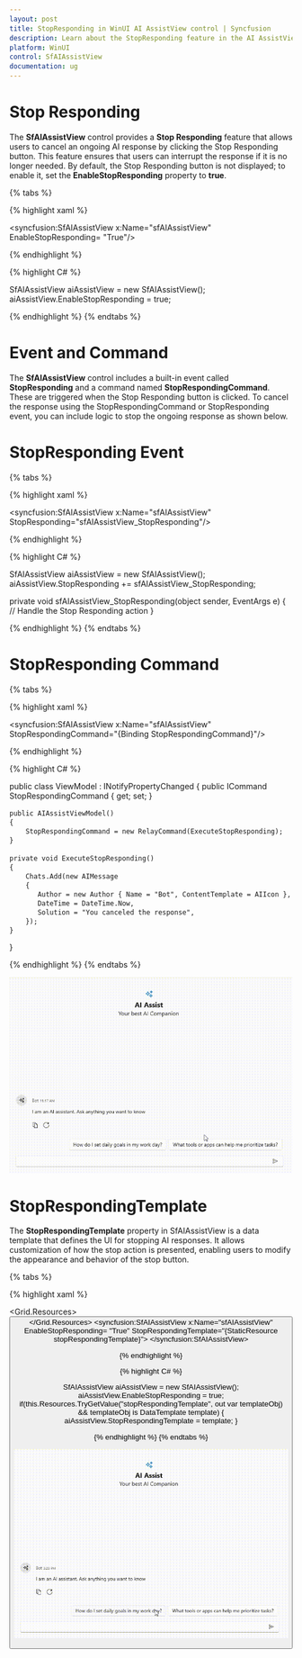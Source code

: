 ```yaml
---
layout: post
title: StopResponding in WinUI AI AssistView control | Syncfusion
description: Learn about the StopResponding feature in the AI AssistView control, which allows users to cancel AI processing or response generation in WinUI applications.
platform: WinUI
control: SfAIAssistView
documentation: ug
---
```


# Stop Responding

The **SfAIAssistView** control provides a **Stop Responding** feature that allows users to cancel an ongoing AI response by clicking the Stop Responding button. This feature ensures that users can interrupt the response if it is no longer needed. By default, the Stop Responding button is not displayed; to enable it, set the **EnableStopResponding** property to **true**.

{% tabs %}

{% highlight xaml %}

<Page
    x:Class="GettingStarted.MainPage"
    xmlns="http://schemas.microsoft.com/winfx/2006/xaml/presentation"
    xmlns:x="http://schemas.microsoft.com/winfx/2006/xaml"
    xmlns:local="using:GettingStarted"
    xmlns:d="http://schemas.microsoft.com/expression/blend/2008"
    xmlns:mc="http://schemas.openxmlformats.org/markup-compatibility/2006"
    xmlns:syncfusion="using:Syncfusion.UI.Xaml.Chat"
    mc:Ignorable="d"
    Background="{ThemeResource ApplicationPageBackgroundThemeBrush}">
    <Grid>
      <syncfusion:SfAIAssistView  x:Name="sfAIAssistView"
                                  EnableStopResponding= "True"/>
    </Grid>
</Page>

{% endhighlight %} 

{% highlight C# %}

SfAIAssistView aiAssistView = new SfAIAssistView();
aiAssistView.EnableStopResponding = true;

{% endhighlight %}
{% endtabs %}

# Event and Command

The **SfAIAssistView** control includes a built-in event called **StopResponding** and a command named **StopRespondingCommand**. These are triggered when the Stop Responding button is clicked. To cancel the response using the StopRespondingCommand or StopResponding event, you can include logic to stop the ongoing response as shown below.

# StopResponding Event

{% tabs %}

{% highlight xaml %}

<Page
    x:Class="GettingStarted.MainPage"
    xmlns="http://schemas.microsoft.com/winfx/2006/xaml/presentation"
    xmlns:x="http://schemas.microsoft.com/winfx/2006/xaml"
    xmlns:local="using:GettingStarted"
    xmlns:d="http://schemas.microsoft.com/expression/blend/2008"
    xmlns:mc="http://schemas.openxmlformats.org/markup-compatibility/2006"
    xmlns:syncfusion="using:Syncfusion.UI.Xaml.Chat"
    mc:Ignorable="d"
    Background="{ThemeResource ApplicationPageBackgroundThemeBrush}">
    <Grid>
      <syncfusion:SfAIAssistView  x:Name="sfAIAssistView"
                                  StopResponding="sfAIAssistView_StopResponding"/>
    </Grid>
</Page>

{% endhighlight %} 

{% highlight C# %}

SfAIAssistView aiAssistView = new SfAIAssistView();
aiAssistView.StopResponding += sfAIAssistView_StopResponding;

private void sfAIAssistView_StopResponding(object sender, EventArgs e)
{
    // Handle the Stop Responding action
}

{% endhighlight %}
{% endtabs %}

# StopResponding Command  

{% tabs %}

{% highlight xaml %}

<Page
    x:Class="GettingStarted.MainPage"
    xmlns="http://schemas.microsoft.com/winfx/2006/xaml/presentation"
    xmlns:x="http://schemas.microsoft.com/winfx/2006/xaml"
    xmlns:local="using:GettingStarted"
    xmlns:d="http://schemas.microsoft.com/expression/blend/2008"
    xmlns:mc="http://schemas.openxmlformats.org/markup-compatibility/2006"
    xmlns:syncfusion="using:Syncfusion.UI.Xaml.Chat"
    mc:Ignorable="d"
    Background="{ThemeResource ApplicationPageBackgroundThemeBrush}">
    <Grid>
      <syncfusion:SfAIAssistView  x:Name="sfAIAssistView"
                                  StopRespondingCommand="{Binding StopRespondingCommand}"/>
    </Grid>
</Page>

{% endhighlight %} 

{% highlight C# %}

public class ViewModel : INotifyPropertyChanged
{
    public ICommand StopRespondingCommand { get; set; }
  
    public AIAssistViewModel()
    {
        StopRespondingCommand = new RelayCommand(ExecuteStopResponding);
    }

    private void ExecuteStopResponding()
    {
        Chats.Add(new AIMessage
        {
           Author = new Author { Name = "Bot", ContentTemplate = AIIcon },
           DateTime = DateTime.Now,
           Solution = "You canceled the response",
        });
    }
}

{% endhighlight %}
{% endtabs %}

![StopResponding feature in WinUI SfAIAssistView control](aiassistview_images/winui_aiassistview_stopresponding.gif)

# StopRespondingTemplate

The **StopRespondingTemplate** property in SfAIAssistView is a data template that defines the UI for stopping AI responses. It allows customization of how the stop action is presented, enabling users to modify the appearance and behavior of the stop button.

{% tabs %}

{% highlight xaml %}

<Page
    x:Class="GettingStarted.MainPage"
    xmlns="http://schemas.microsoft.com/winfx/2006/xaml/presentation"
    xmlns:x="http://schemas.microsoft.com/winfx/2006/xaml"
    xmlns:local="using:GettingStarted"
    xmlns:d="http://schemas.microsoft.com/expression/blend/2008"
    xmlns:mc="http://schemas.openxmlformats.org/markup-compatibility/2006"
    xmlns:syncfusion="using:Syncfusion.UI.Xaml.Chat"
    mc:Ignorable="d"
    Background="{ThemeResource ApplicationPageBackgroundThemeBrush}">
    <Grid>
       <Grid.Resources>
                  <DataTemplate x:Key="stopRespondingTemplate">
            <Grid Background="Transparent">
                <Button Content="Stop AI" Background="Red" Foreground="White" FontSize="14" CornerRadius="5" HorizontalAlignment="Center" 
                 VerticalAlignment="Center" Click="StopResponding" Command="{Binding ElementName=sfAIAssistView, Path=StopRespondingCommand}"/>
            </Grid>
        </DataTemplate>
       </Grid.Resources>
      <syncfusion:SfAIAssistView  x:Name="sfAIAssistView"
                                  EnableStopResponding= "True"
                                  StopRespondingTemplate="{StaticResource stopRespondingTemplate}">
      </syncfusion:SfAIAssistView>
    </Grid>
</Page>

{% endhighlight %} 

{% highlight C# %}

SfAIAssistView aiAssistView = new SfAIAssistView();
aiAssistView.EnableStopResponding = true;
if(this.Resources.TryGetValue("stopRespondingTemplate", out var templateObj) && templateObj is DataTemplate template)
{
     aiAssistView.StopRespondingTemplate = template;
}

{% endhighlight %}
{% endtabs %}

![StopRespondingTemplate feature in WinUI SfAIAssistView control](aiassistview_images/winui_aiassistview_stopresponding_template.gif)